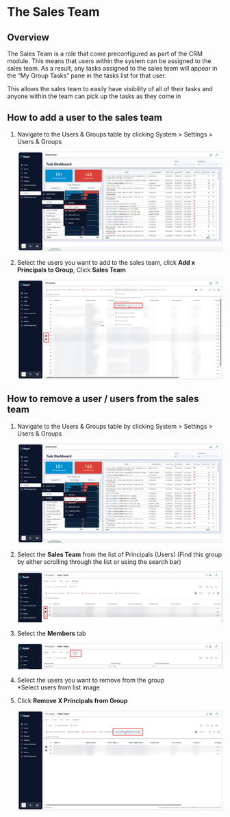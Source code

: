 # The Sales Team

## Overview

The Sales Team is a role that come preconfigured as part of the CRM module. This means that users within the system can be assigned to the sales team. As a result, any tasks assigned to the sales team will appear in the “My Group Tasks” pane in the tasks list for that user.

This allows the sales team to easily have visibility of all of their tasks and anyone within the team can pick up the tasks as they come in

## How to add a user to the sales team

1. Navigate to the Users &amp; Groups table by clicking System &gt; Settings &gt; Users &amp; Groups  

    ![Navigate to users and groups](<Navigate to Users and Groups.png>)

2. Select the users you want to add to the sales team, click **Add x Principals to Group**, Click ****Sales Team**** 

    ![Select users and add to group](<Select Sales Team from dropdown.png>)

## How to remove a user / users from the sales team

1. Navigate to the Users &amp; Groups table by clicking System &gt; Settings &gt; Users &amp; Groups  

    ![Navigate to users and groups](<Navigate to Users and Groups.png>)

2. Select the **Sales Team** from the list of Principals (Users) (Find this group by either scrolling through the list or using the search bar)  

    ![Select Sales Team](<Select Sales Team.png>)

3. Select the **Members** tab  

    ![Select the Members tab](<Select Members tab.png>)

4. Select the users you want to remove from the group  
    *Select users from list image

5. Click **Remove X Principals from Group** 

    ![Remove users from group](<Remove principals from group.png>)